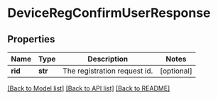 # DeviceRegConfirmUserResponse

## Properties
Name | Type | Description | Notes
------------ | ------------- | ------------- | -------------
**rid** | **str** | The registration request id. | [optional] 

[[Back to Model list]](../README.md#documentation-for-models) [[Back to API list]](../README.md#documentation-for-api-endpoints) [[Back to README]](../README.md)



